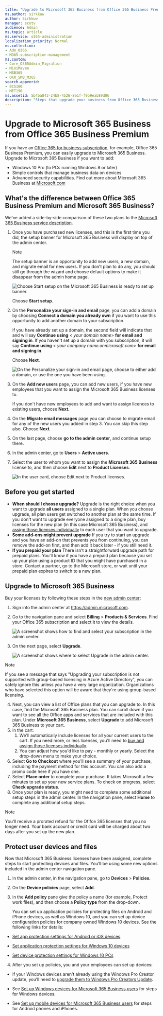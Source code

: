 ```yaml
---
title: "Upgrade to Microsoft 365 Business from Office 365 Business Premium"
ms.author: sirkkuw
author: Sirkkuw
manager: scotv
audience: Admin
ms.topic: article
ms.service: o365-administration
localization_priority: Normal
ms.collection: 
- Adm_O365
- M365-subscription-management 
ms.custom:
- Core_O365Admin_Migration
- MiniMaven
- MSB365
- OKR_SMB_M365
search.appverid:
- BCS160
- MET150
ms.assetid: 5b4ba843-24b8-4526-8e1f-f9b9eab89d06
description: "Steps that upgrade your business from Office 365 Business Premium to Microsoft 365 Business."
---
```


# Upgrade to Microsoft 365 Business from Office 365 Business Premium

If you have an [Office 365 for business subscription](https://products.office.com/compare-all-microsoft-office-products-4-column?activetab=tab:primaryr2), for example, Office 365 Business Premium, you can easily upgrade to Microsoft 365 Business. Upgrade to Microsoft 365 Business if you want to add: 
- Windows 10 Pro (to PCs running Windows 8 or later)
- Simple controls that manage business data on devices
- Advanced security capabilities.
Find out more about Microsoft 365 Business at [Microsoft.com](https://www.microsoft.com/microsoft-365/business)

## What's the difference between Office 365 Business Premium and Microsoft 365 Business?
We've added a side-by-side comparison of these two plans to the [Microsoft 365 Business service description](https://docs.microsoft.com/office365/servicedescriptions/microsoft-365-service-descriptions/microsoft-365-business-service-description). 

1. Once you have purchased new licenses, and this is the first time you did, the setup banner for Microsoft 365 Business will display on top of the admin center.
    
    > [!NOTE]
    > The setup banner is an opportunity to add new users, a new domain, and migrate email for new users. If you don't plan to do any, you should still go through the wizard and choose default options to make it disappear from the admin home page. 
  
   ![Choose Start setup on the Microsoft 365 Business is ready to set up banner.](media/8d3b0d97-7cca-497f-9364-4b00ad670209.png)
  
    Choose **Start setup**.
    
2. On the **Personalize your sign-in and email** page, you can add a domain by choosing **Connect a domain you already own** if you want to use this opportunity to add another domain to your subscription. 
    
    If you have already set up a domain, the second field will indicate that and will say **Continue using** \<  _your domain name_\> **for email and signing in**. If you haven't set up a domain with you subscription, it will say **Continue using** \<  _your company name.onmicrosoft.com_\> **for email and signing in**.
    
    Choose **Next**.
    
    ![On the Personalize your sign-in and email page, choose to either add a domain, or use the one you have been using.](media/c3f5cfb2-1189-4d2f-803b-c9feb008a7a3.png)
  
3. On the **Add new users** page, you can add new users, if you have new employees that you want to assign the Microsoft 365 Business licenses to. 
    
    If you don't have new employees to add and want to assign licences to existing users, choose **Next**.
    
4. On the **Migrate email messages** page you can choose to migrate email for any of the new users you added in step 3. You can skip this step also. Choose **Next**.
    
5. On the last page, choose **go to the admin center**, and continue setup there.
    
6. In the admin center, go to **Users** \> **Active users**.
    
7. Select the user to whom you want to assign the **Microsoft 365 Business** license to, and then choose **Edit** next to **Product Licenses**.
    
    ![In the user card, choose Edit next to Product licenses.](media/be0fe2d8-7ff8-447c-88f6-d212ed78451c.png)
  
## Before you get started

- **When should I choose upgrade?** Upgrade is the right choice when you want to upgrade **all users** assigned to a single plan. When you choose upgrade, all plan users get switched to another plan at the same time. If you don't want to upgrade everyone assigned to a single plan, buy licenses for the new plan (in this case Microsoft 365 Business), and [assign those licenses individually](https://docs.microsoft.com/office365/admin/manage/assign-licenses-to-users) to each user that you want to upgrade. 
- **Some add-ons might prevent upgrade** If you try to start an upgrade and you have an add-on that prevents you from continuing, you can remove the add-on first, and then add it back later - if you still need it. 
- **If you prepaid your plan** There isn't a straightforward upgrade path for prepaid plans. You'll know if you have a prepaid plan because you set up your plan using a product ID that you might have purchased in a store. Contact a partner, go to the Microsoft store, or wait until your prepaid plan expires to switch to a new plan.

## Upgrade to Microsoft 365 Business
Buy your licenses by following these steps in the [new admin center](https://docs.microsoft.com/office365/admin/microsoft-365-admin-center-preview):
1. Sign into the admin center at <a href="https://go.microsoft.com/fwlink/p/?linkid=837890" target="_blank">https://admin.microsoft.com</a>.
2. Go to the navigation pane and select **Billing** \> **Products & Services**. Find your Office 365 subscription and select it to view the details. 

    ![A screenshot shows how to find and select your subscription in the admin center.](media/FindYourSubscription.png)

3. On the next page, select **Upgrade**. 

      ![A screenshot shows where to select Upgrade in the admin center.](media/SelectUpgrade.png)

  > [!NOTE]
  > If you see a message that says "Upgrading your subscription is not supported with group-based licensing in Azure Active Directory", you can safely ignore this unless you have a very large organization. Organizations who have selected this option will be aware that they're using group-based licensing.

4. Next, you can view a list of Office plans that you can upgrade to. In this case, find the Microsoft 365 Business plan. You can scroll down if you want to see all the Office apps and services that are included with this plan. Under **Microsoft 365 Business**, select **Upgrade** to add Microsoft 365 Business to your cart.
5. In the cart:
    1. We'll automatically include licenses for all your current users to the cart. If you need more, or less licenses, you'll need to [buy and assign those licenses individually](https://docs.microsoft.com/office365/admin/manage/assign-licenses-to-users).  
    2. You can adjust how you'd like to pay - monthly or yearly. Select the drop-down menu to make your choice.
6. Select **Go to Checkout** where you'll see a summary of your purchase, including the payment method for this account. You can also add a promo code here if you have one.
7. Select **Place order** to complete your purchase.
It takes Microsoft a few minutes to set up your new service plans. To check on progress, select **Check upgrade status**. 
1. Once your plan is ready, you might need to complete some additional setup steps in the admin center. In the navigation pane, select **Home** to complete any additional setup steps.

> [!NOTE]
> You'll receive a prorated refund for the Ofifce 365 licenses that you no longer need. Your bank account or credit card will be charged about two days after you set up the new plan.
  
## Protect user devices and files

Now that Microsoft 365 Business licenses have been assigned, complete steps to start protecting devices and files. You'll be using some new options included in the admin center navigation pane.
  
1. In the admin center, in the navigation pane, go to **Devices** \> **Policies**.
    
2. On the **Device policies** page, select **Add**.
    
3. In the **Add policy** pane give the policy a name (for example, Protect work files), and then choose a **Policy type** from the drop-down. 
    
    You can set up application policies for protecting files on Android and iPhone devices, as well as Windows 10, and you can set up device configuration policies for company owned Windows 10 devices. See the following links for details:
    
  - [Set app protection settings for Android or iOS devices](app-protection-settings-for-android-and-ios.md)
    
  - [Set application protection settings for Windows 10 devices](protection-settings-for-windows-10-devices.md)
    
  - [Set device protection settings for Windows 10 PCs](protection-settings-for-windows-10-pcs.md)
    
  
4. After you set up policies, you and your employees can set up devices:
    
  - If your Windows devices aren't already using the Windows Pro Creator update, you'll need to [upgrade them to Windows Pro Creators Update](upgrade-to-windows-pro-creators-update.md).
    
  - See [Set up Windows devices for Microsoft 365 Business users](set-up-windows-devices.md) for steps for Windows devices. 
    
  - See [Set up mobile devices for Microsoft 365 Business users](set-up-mobile-devices.md) for steps for Android phones and iPhones. 



